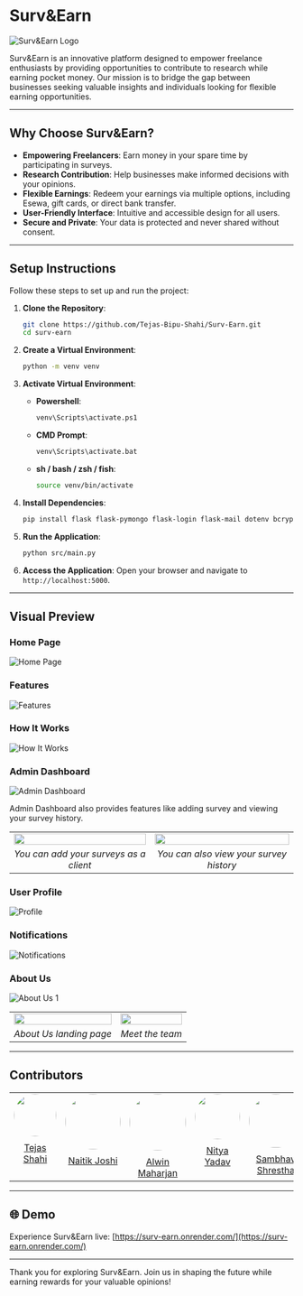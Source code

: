 # Surv&Earn

![Surv&Earn Logo](assets/images/surv&earn.png)

Surv&Earn is an innovative platform designed to empower freelance enthusiasts by providing opportunities to contribute to research while
earning pocket money. Our mission is to bridge the gap between businesses seeking valuable insights and individuals looking for flexible
earning opportunities.

---

## Why Choose Surv&Earn?

- **Empowering Freelancers**: Earn money in your spare time by participating in surveys.
- **Research Contribution**: Help businesses make informed decisions with your opinions.
- **Flexible Earnings**: Redeem your earnings via multiple options, including Esewa, gift cards, or direct bank transfer.
- **User-Friendly Interface**: Intuitive and accessible design for all users.
- **Secure and Private**: Your data is protected and never shared without consent.

---

## Setup Instructions

Follow these steps to set up and run the project:

1. **Clone the Repository**:
   ```bash
   git clone https://github.com/Tejas-Bipu-Shahi/Surv-Earn.git
   cd surv-earn
   ```

2. **Create a Virtual Environment**:
   ```bash
   python -m venv venv
   ```

3. **Activate Virtual Environment**:
    - **Powershell**:
         ```bash
         venv\Scripts\activate.ps1
         ```
    - **CMD Prompt**:
        ```bash
        venv\Scripts\activate.bat
        ```
    - **sh / bash / zsh / fish**:
         ```bash
         source venv/bin/activate
         ```

3. **Install Dependencies**:
   ```bash 
   pip install flask flask-pymongo flask-login flask-mail dotenv bcrypt "pydantic[email]" icecream
   ```

4. **Run the Application**:
   ```bash
   python src/main.py
   ```

5. **Access the Application**:
   Open your browser and navigate to `http://localhost:5000`.

---

## Visual Preview

### Home Page

![Home Page](assets/images/index.png)

### Features

![Features](assets/images/features.png)

### How It Works

![How It Works](assets/images/how_it_works.png)

### Admin Dashboard

![Admin Dashboard](assets/images/admin_dashboard.png)

Admin Dashboard also provides features like adding survey and viewing your survey history.
<table>
  <tr>
    <td>
      <img src="assets/images/add_survey.png" width="100%"/>
    </td>
    <td>
      <img src="assets/images/your_surveys.png" width="100%"/>
    </td>
  </tr>
  <tr>
    <td align="center">
      <em>You can add your surveys as a client</em>
    </td>
    <td align="center">
      <em>You can also view your survey history</em>
    </td>
  </tr>
</table>

### User Profile

![Profile](assets/images/profile.png)

### Notifications

![Notifications](assets/images/notifications.png)

### About Us

![About Us 1](assets/images/about%20(1).png)

<table>
  <tr>
    <td>
      <img src="assets/images/about%20(1).png" width="100%"/>
    </td>
    <td>
      <img src="assets/images/about%20(2).png" width="100%"/>
    </td>
  </tr>
  <tr>
    <td align="center">
      <em>About Us landing page</em>
    </td>
    <td align="center">
      <em>Meet the team</em>
    </td>
  </tr>
</table>

---

## Contributors

<table style="width:100%; text-align:center;">
  <tr>
    <td style="vertical-align:top;">
      <img src="assets/images/tejas.jpg" width="75" style="border-radius:50%; margin-bottom:10px;"/>
      <br/>
      <a href="https://github.com/Tejas-Bipu-Shahi">Tejas Shahi</a>
    </td>
    <td style="vertical-align:top;">
      <img src="assets/images/naitik.jpg" width="98" style="border-radius:50%; margin-bottom:10px;"/>
      <br/>
      <a href="https://github.com/Nick-Zoc">Naitik Joshi</a>
    </td>
    <td style="vertical-align:top;">
      <img src="assets/images/Alwin.jpg" width="100" style="border-radius:50%; margin-bottom:10px;"/>
      <br/>
      <a href="https://github.com/Alwin-Kuri">Alwin Maharjan</a>
    </td>
    <td style="vertical-align:top;">
      <img src="assets/images/nitya.jpg" width="80" style="border-radius:50%; margin-bottom:10px;"/>
      <br/>
      <a href="https://github.com/nityayada">Nitya Yadav</a>
    </td>
    <td style="vertical-align:top;">
      <img src="assets/images/sambhav.jpg" width="95" style="border-radius:50%; margin-bottom:10px;"/>
      <br/>
      <a href="https://github.com/Sambhu69">Sambhav Shrestha</a>
    </td>
  </tr>
</table>

---

## 🌐 Demo

Experience Surv&Earn live: [https://surv-earn.onrender.com/](https://surv-earn.onrender.com/)

---

Thank you for exploring Surv&Earn. Join us in shaping the future while earning rewards for your valuable opinions!